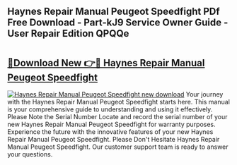 ## Haynes Repair Manual Peugeot Speedfight PDf Free Download - Part-kJ9 Service Owner Guide - User Repair Edition QPQQe

# <h2><a href="http://bc67301.oget.top/?id=Haynes+Repair+Manual+Peugeot+Speedfight">🔗Download New 👉🔴 Haynes Repair Manual Peugeot Speedfight</a></h2>

[![Haynes Repair Manual Peugeot Speedfight new download](https://i.imgur.com/5g1atiW.png)](http://bc67301.oget.top/?id=Haynes+Repair+Manual+Peugeot+Speedfight)
Your journey with the Haynes Repair Manual Peugeot Speedfight starts here. This manual is your comprehensive guide to understanding and using it effectively. Please Note the Serial Number Locate and record the serial number of your new Haynes Repair Manual Peugeot Speedfight for warranty purposes. Experience the future with the innovative features of your new Haynes Repair Manual Peugeot Speedfight. Please Don't Hesitate Haynes Repair Manual Peugeot Speedfight. Our customer support team is ready to answer your questions.
